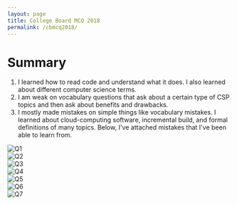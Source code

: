 ```yaml
---
layout: page
title: College Board MCQ 2018
permalink: /cbmcq2018/
---
```

<script src="https://utteranc.es/client.js"
        repo="nighthawkcoders/portfolio_2025"
        issue-term="title"
        label="blogpost-comment"
        theme="github-light"
        crossorigin="anonymous"
        async>
</script>
# Summary 
1. I learned how to read code and understand what it does. I also learned about different computer science terms.
2. I am weak on vocabulary questions that ask about a certain type of CSP topics and then ask about benefits and drawbacks. 
3. I mostly made mistakes on simple things like vocabulary mistakes. I learned about cloud-computing software, incremental build, and formal definitions of many topics. Below, I've attached mistakes that I've been able to learn from. 

<img src="{{site.baseurl}}/images/Q1.png" alt="Q1">
<br>
<img src="{{site.baseurl}}/images/Q2.png" alt="Q2">
<br>
<img src="{{site.baseurl}}/images/Q3.png" alt="Q3">
<br>
<img src="{{site.baseurl}}/images/Q4.png" alt="Q4">
<br>
<img src="{{site.baseurl}}/images/Q5.png" alt="Q5">
<br>
<img src="{{site.baseurl}}/images/Q6.png" alt="Q6">
<br>
<img src="{{site.baseurl}}/images/Q7.png" alt="Q7">
<script src="https://utteranc.es/client.js"
        repo="nighthawkcoders/portfolio_2025"
        issue-term="title"
        label="blogpost-comment"
        theme="github-light"
        crossorigin="anonymous"
        async>
</script>